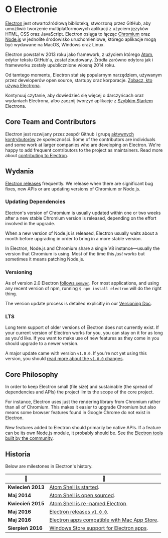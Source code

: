 # O Electronie

[Electron](https://electronjs.org) jest otwartoźródłową biblioteką, stworzoną przez GitHub, aby umożliwić tworzenie multiplatformowych aplikacji z użyciem języków HTML, CSS oraz JavaScript. Electron osiąga to łącząc [Chromium](https://www.chromium.org/Home) oraz [Node.js](https://nodejs.org) w jednolite środowisko uruchomieniowe, którego aplikacje mogą być wydawane na MacOS, Windows oraz Linux.

Electron powstał w 2013 roku jako framework, z użyciem którego [Atom](https://atom.io), edytor tekstu GitHub'a, został zbudowany. Źródła zarówno edytora jak i frameworku zostały upublicznione wiosną 2014 roku.

Od tamtego momentu, Electron stał się popularnym narzędziem, używanym przez developerów open source, startupy oraz korporacje. [Zobacz, kto używa Electrona](https://electronjs.org/apps).

Kontynuuj czytanie, aby dowiedzieć się więcej o darczyńcach oraz wydaniach Electrona, albo zacznij tworzyć aplikacje z [Szybkim Startem](quick-start.md) Electrona.

## Core Team and Contributors

Electron jest rozwijany przez zespół Github i grupę [aktywnych kontrybutorów](https://github.com/electron/electron/graphs/contributors) ze społeczności. Some of the contributors are individuals and some work at larger companies who are developing on Electron. We're happy to add frequent contributors to the project as maintainers. Read more about [contributing to Electron](https://github.com/electron/electron/blob/master/CONTRIBUTING.md).

## Wydania

[Electron releases](https://github.com/electron/electron/releases) frequently. We release when there are significant bug fixes, new APIs or are updating versions of Chromium or Node.js.

### Updating Dependencies

Electron's version of Chromium is usually updated within one or two weeks after a new stable Chromium version is released, depending on the effort involved in the upgrade.

When a new version of Node.js is released, Electron usually waits about a month before upgrading in order to bring in a more stable version.

In Electron, Node.js and Chromium share a single V8 instance—usually the version that Chromium is using. Most of the time this *just works* but sometimes it means patching Node.js.

### Versioning

As of version 2.0 Electron [follows `semver`](http://semver.org). For most applications, and using any recent version of npm, running `$ npm install electron` will do the right thing.

The version update process is detailed explicitly in our [Versioning Doc](electron-versioning.md).

### LTS

Long term support of older versions of Electron does not currently exist. If your current version of Electron works for you, you can stay on it for as long as you'd like. If you want to make use of new features as they come in you should upgrade to a newer version.

A major update came with version `v1.0.0`. If you're not yet using this version, you should [read more about the `v1.0.0` changes](https://electronjs.org/blog/electron-1-0).

## Core Philosophy

In order to keep Electron small (file size) and sustainable (the spread of dependencies and APIs) the project limits the scope of the core project.

For instance, Electron uses just the rendering library from Chromium rather than all of Chromium. This makes it easier to upgrade Chromium but also means some browser features found in Google Chrome do not exist in Electron.

New features added to Electron should primarily be native APIs. If a feature can be its own Node.js module, it probably should be. See the [Electron tools built by the community](https://electronjs.org/community).

## Historia

Below are milestones in Electron's history.

| :calendar:        | :tada:                                                                                                              |
| ----------------- | ------------------------------------------------------------------------------------------------------------------- |
| **Kwiecień 2013** | [Atom Shell is started](https://github.com/electron/electron/commit/6ef8875b1e93787fa9759f602e7880f28e8e6b45).      |
| **Maj 2014**      | [Atom Shell is open sourced](http://blog.atom.io/2014/05/06/atom-is-now-open-source.html).                          |
| **Kwiecień 2015** | [Atom Shell is re-named Electron](https://github.com/electron/electron/pull/1389).                                  |
| **Maj 2016**      | [Electron releases `v1.0.0`](https://electronjs.org/blog/electron-1-0).                                             |
| **Maj 2016**      | [Electron apps compatible with Mac App Store](https://electronjs.org/docs/tutorial/mac-app-store-submission-guide). |
| **Sierpień 2016** | [Windows Store support for Electron apps](https://electronjs.org/docs/tutorial/windows-store-guide).                |